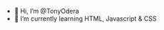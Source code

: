 - 👋 Hi, I’m @TonyOdera
- 🌱 I’m currently learning HTML, Javascript & CSS


<!---
TonyOdera/TonyOdera is a ✨ special ✨ repository because its `README.md` (this file) appears on your GitHub profile.
You can click the Preview link to take a look at your changes.
--->
